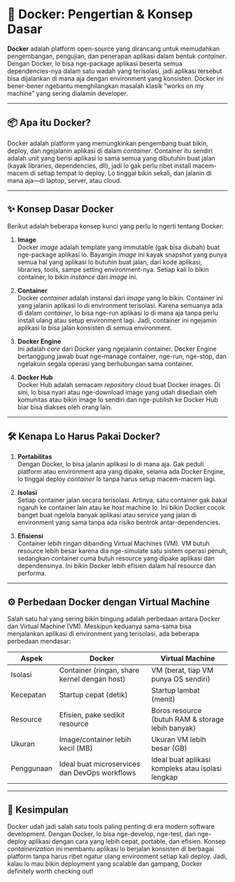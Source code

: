 # 🐳 Docker: Pengertian & Konsep Dasar

**Docker** adalah platform open-source yang dirancang untuk memudahkan pengembangan, pengujian, dan penerapan aplikasi dalam bentuk *container*. Dengan Docker, lo bisa nge-package aplikasi beserta semua dependencies-nya dalam satu wadah yang terisolasi, jadi aplikasi tersebut bisa dijalankan di mana aja dengan environment yang konsisten. Docker ini bener-bener ngebantu menghilangkan masalah klasik “works on my machine” yang sering dialamin developer.

---

## 📦 Apa itu Docker?

Docker adalah platform yang memungkinkan pengembang buat bikin, deploy, dan ngejalanin aplikasi di dalam *container*. Container itu sendiri adalah unit yang berisi aplikasi lo sama semua yang dibutuhin buat jalan (kayak libraries, dependencies, dll), jadi lo gak perlu ribet install macem-macem di setiap tempat lo deploy. Lo tinggal bikin sekali, dan jalanin di mana aja—di laptop, server, atau cloud.

---

## ✨ Konsep Dasar Docker

Berikut adalah beberapa konsep kunci yang perlu lo ngerti tentang Docker:

1. **Image**  
   Docker *image* adalah template yang immutable (gak bisa diubah) buat nge-package aplikasi lo. Bayangin *image* ini kayak snapshot yang punya semua hal yang aplikasi lo butuhin buat jalan, dari kode aplikasi, libraries, tools, sampe setting environment-nya. Setiap kali lo bikin container, lo bikin *instance* dari *image* ini.

2. **Container**  
   Docker *container* adalah instansi dari *image* yang lo bikin. Container ini yang jalanin aplikasi lo di environment terisolasi. Karena semuanya ada di dalam *container*, lo bisa nge-run aplikasi lo di mana aja tanpa perlu install ulang atau setup environment lagi. Jadi, container ini ngejamin aplikasi lo bisa jalan konsisten di semua environment.

3. **Docker Engine**  
   Ini adalah *core* dari Docker yang ngejalanin container. Docker Engine bertanggung jawab buat nge-manage container, nge-run, nge-stop, dan ngelakuin segala operasi yang berhubungan sama container.

4. **Docker Hub**  
   Docker Hub adalah semacam *repository* cloud buat Docker images. Di sini, lo bisa nyari atau nge-download image yang udah disediain oleh komunitas atau bikin image lo sendiri dan nge-publish ke Docker Hub biar bisa diakses oleh orang lain.

---

## 🛠️ Kenapa Lo Harus Pakai Docker?

1. **Portabilitas**  
   Dengan Docker, lo bisa jalanin aplikasi lo di mana aja. Gak peduli platform atau environment apa yang dipake, selama ada Docker Engine, lo tinggal deploy *container* lo tanpa harus setup macem-macem lagi.

2. **Isolasi**  
   Setiap container jalan secara terisolasi. Artinya, satu container gak bakal ngaruh ke container lain atau ke *host* machine lo. Ini bikin Docker cocok banget buat ngelola banyak aplikasi atau service yang jalan di environment yang sama tanpa ada risiko bentrok antar-dependencies.

3. **Efisiensi**  
   Container lebih ringan dibanding Virtual Machines (VM). VM butuh resource lebih besar karena dia nge-simulate satu sistem operasi penuh, sedangkan container cuma butuh resource yang dipake aplikasi dan dependensinya. Ini bikin Docker lebih efisien dalam hal resource dan performa.

---

## ⚙️ Perbedaan Docker dengan Virtual Machine

Salah satu hal yang sering bikin bingung adalah perbedaan antara Docker dan Virtual Machine (VM). Meskipun keduanya sama-sama bisa menjalankan aplikasi di environment yang terisolasi, ada beberapa perbedaan mendasar:

| **Aspek**         | **Docker**                                       | **Virtual Machine**                               |
| ----------------- | ---------------------------------------------- | ------------------------------------------------- |
| Isolasi           | Container (ringan, share kernel dengan host)    | VM (berat, tiap VM punya OS sendiri)              |
| Kecepatan         | Startup cepat (detik)                           | Startup lambat (menit)                            |
| Resource          | Efisien, pake sedikit resource                  | Boros resource (butuh RAM & storage lebih banyak) |
| Ukuran            | Image/container lebih kecil (MB)                | Ukuran VM lebih besar (GB)                        |
| Penggunaan        | Ideal buat microservices dan DevOps workflows   | Ideal buat aplikasi kompleks atau isolasi lengkap |

---

## 🚀 Kesimpulan

Docker udah jadi salah satu tools paling penting di era modern software development. Dengan Docker, lo bisa nge-develop, nge-test, dan nge-deploy aplikasi dengan cara yang lebih cepat, portable, dan efisien. Konsep *containerization* ini membantu aplikasi lo berjalan konsisten di berbagai platform tanpa harus ribet ngatur ulang environment setiap kali deploy. Jadi, kalau lo mau bikin deployment yang scalable dan gampang, Docker definitely worth checking out!
